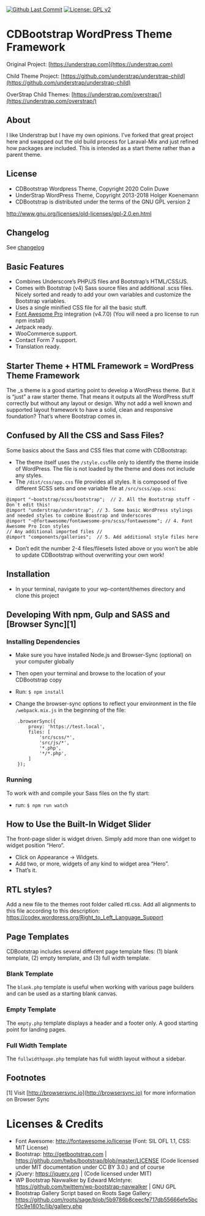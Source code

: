[![Github Last Commit](https://img.shields.io/github/last-commit/cdbootstrap/cdbootstrap)](https://github.com/colinduwe/cdbootstrap) 
[![License: GPL v2](https://img.shields.io/badge/License-GPL%20v2-blue.svg)](https://www.gnu.org/licenses/old-licenses/gpl-2.0)

# CDBootstrap WordPress Theme Framework

Original Project: [https://understrap.com](https://understrap.com)

Child Theme Project: [https://github.com/understrap/understrap-child](https://github.com/understrap/understrap-child)

OverStrap Child Themes: [https://understrap.com/overstrap/](https://understrap.com/overstrap/)

## About

I like Understrap but I have my own opinions. I've forked that great project here and swapped out the old build process for Laraval-Mix and just refined how packages are included. This is intended as a start theme rather than a parent theme.

## License
- CDBootstrap Wordpress Theme, Copyright 2020 Colin Duwe
- UnderStrap WordPress Theme, Copyright 2013-2018 Holger Koenemann
- CDBootstrap is distributed under the terms of the GNU GPL version 2

http://www.gnu.org/licenses/old-licenses/gpl-2.0.en.html

## Changelog
See [changelog](CHANGELOG.md)


## Basic Features

- Combines Underscore’s PHP/JS files and Bootstrap’s HTML/CSS/JS.
- Comes with Bootstrap (v4) Sass source files and additional .scss files. Nicely sorted and ready to add your own variables and customize the Bootstrap variables.
- Uses a single minified CSS file for all the basic stuff.
- [Font Awesome Pro](http://fortawesome.github.io/Font-Awesome/) integration (v4.7.0) (You will need a pro license to run npm install)
- Jetpack ready.
- WooCommerce support.
- Contact Form 7 support.
- Translation ready.

## Starter Theme + HTML Framework = WordPress Theme Framework

The _s theme is a good starting point to develop a WordPress theme. But it is “just” a raw starter theme. That means it outputs all the WordPress stuff correctly but without any layout or design.
Why not add a well known and supported layout framework to have a solid, clean and responsive foundation? That’s where Bootstrap comes in.

## Confused by All the CSS and Sass Files?

Some basics about the Sass and CSS files that come with CDBootstrap:
- The theme itself uses the `/style.css`file only to identify the theme inside of WordPress. The file is not loaded by the theme and does not include any styles.
- The `/dist/css/app.css` file provides all styles. It is composed of five different SCSS sets and one variable file at `/src/scss/app.scss`:

 ```@import "variables";  // 1. Add your variables into this file. Also add variables to overwrite Bootstrap or CDBootstrap variables here
 @import "~bootstrap/scss/bootstrap";  // 2. All the Bootstrap stuff - Don´t edit this!
 @import "understrap/understrap"; // 3. Some basic WordPress stylings and needed styles to combine Boostrap and Underscores
 @import "~@fortawesome/fontawesome-pro/scss/fontawesome"; // 4. Font Awesome Pro Icon styles
 // Any additional imported files //
 @import "components/galleries";  // 5. Add additional style files here
 ```

- Don’t edit the number 2-4 files/filesets listed above or you won’t be able to update CDBootstrap without overwriting your own work!

## Installation
- In your terminal, navigate to your wp-content/themes directory and clone this project

## Developing With npm, Gulp and SASS and [Browser Sync][1]

### Installing Dependencies
- Make sure you have installed Node.js and Browser-Sync (optional) on your computer globally
- Then open your terminal and browse to the location of your CDBootstrap copy
- Run: `$ npm install`

- Change the browser-sync options to reflect your environment in the file `/webpack.mix.js` in the beginning of the file:
```
	.browserSync({
		proxy: 'https://test.local',
		files: [
            'src/scss/*',
            'src/js/*',
            '*.php',
            '*/*.php',
        ]
	});
```

### Running
To work with and compile your Sass files on the fly start:
- run: `$ npm run watch`

## How to Use the Built-In Widget Slider

The front-page slider is widget driven. Simply add more than one widget to widget position “Hero”.
- Click on Appearance → Widgets.
- Add two, or more, widgets of any kind to widget area “Hero”.
- That’s it.

## RTL styles?
Add a new file to the themes root folder called rtl.css. Add all alignments to this file according to this description:
https://codex.wordpress.org/Right_to_Left_Language_Support

## Page Templates
CDBootstrap includes several different page template files: (1) blank template, (2) empty template, and (3) full width template.

### Blank Template

The `blank.php` template is useful when working with various page builders and can be used as a starting blank canvas.

### Empty Template

The `empty.php` template displays a header and a footer only. A good starting point for landing pages.

### Full Width Template

The `fullwidthpage.php` template has full width layout without a sidebar.

## Footnotes

[1] Visit [http://browsersync.io](http://browsersync.io) for more information on Browser Sync

Licenses & Credits
=
- Font Awesome: http://fontawesome.io/license (Font: SIL OFL 1.1, CSS: MIT License)
- Bootstrap: http://getbootstrap.com | https://github.com/twbs/bootstrap/blob/master/LICENSE (Code licensed under MIT documentation under CC BY 3.0.)
and of course
- jQuery: https://jquery.org | (Code licensed under MIT)
- WP Bootstrap Navwalker by Edward McIntyre: https://github.com/twittem/wp-bootstrap-navwalker | GNU GPL
- Bootstrap Gallery Script based on Roots Sage Gallery: https://github.com/roots/sage/blob/5b9786b8ceecfe717db55666efe5bcf0c9e1801c/lib/gallery.php
